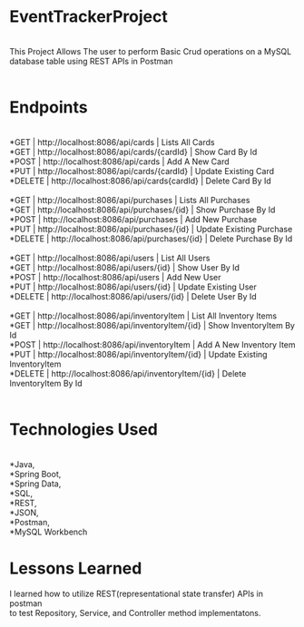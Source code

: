 # EventTrackerProject

<br>
This Project Allows The user to perform Basic Crud operations on a MySQL database table using REST APIs in Postman<br> 

<br>

# Endpoints

<br>
	*GET  | http://localhost:8086/api/cards | Lists All Cards<br>
	*GET  | http://localhost:8086/api/cards/{cardId} | Show Card By Id<br>
	*POST | http://localhost:8086/api/cards | Add A New Card<br>
	*PUT  | http://localhost:8086/api/cards/{cardId} | Update Existing Card<br>
	*DELETE | http://localhost:8086/api/cards{cardId} | Delete Card By Id<br>
<br>
	*GET  | http://localhost:8086/api/purchases | Lists All Purchases<br>
	*GET  | http://localhost:8086/api/purchases/{id} | Show Purchase By Id<br>
	*POST | http://localhost:8086/api/purchases | Add New Purchase<br>
	*PUT  | http://localhost:8086/api/purchases/{id} | Update Existing Purchase<br>
	*DELETE  | http://localhost:8086/api/purchases/{id} | Delete Purchase By Id<br>
<br>
	*GET  | http://localhost:8086/api/users | List All Users<br>
	*GET  | http://localhost:8086/api/users/{id} | Show User By Id<br>
	*POST | http://localhost:8086/api/users | Add New User<br>
	*PUT  | http://localhost:8086/api/users/{id} | Update Existing User<br>
	*DELETE  | http://localhost:8086/api/users/{id} | Delete User By Id<br>
<br>
	*GET  | http://localhost:8086/api/inventoryItem | List All Inventory Items<br>
	*GET  | http://localhost:8086/api/inventoryItem/{id} | Show InventoryItem By Id<br>
	*POST | http://localhost:8086/api/inventoryItem | Add A New Inventory Item<br>
	*PUT  | http://localhost:8086/api/inventoryItem/{id} | Update Existing InventoryItem<br>
	*DELETE  | http://localhost:8086/api/inventoryItem/{id} | Delete InventoryItem By Id<br>
<br>	

# Technologies Used

<br>
*Java,<br>
*Spring Boot,<br> 
*Spring Data,<br> 
*SQL,<br> 
*REST,<br> 
*JSON,<br> 
*Postman,<br> 
*MySQL Workbench<br>

# Lessons Learned

I learned how to utilize REST(representational state transfer) APIs in postman<br> to test Repository, Service, and Controller method implementatons.
